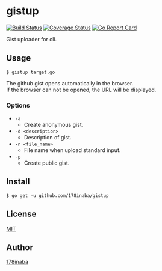 # gistup

[![Build Status](https://travis-ci.org/178inaba/gistup.svg?branch=master)](https://travis-ci.org/178inaba/gistup)
[![Coverage Status](https://coveralls.io/repos/github/178inaba/gistup/badge.svg?branch=master)](https://coveralls.io/github/178inaba/gistup?branch=master)
[![Go Report Card](https://goreportcard.com/badge/github.com/178inaba/gistup)](https://goreportcard.com/report/github.com/178inaba/gistup)

Gist uploader for cli.

## Usage

```console
$ gistup target.go
```

The github gist opens automatically in the browser.  
If the browser can not be opened, the URL will be displayed.

### Options

* `-a`
  * Create anonymous gist.
* `-d <description>`
  * Description of gist.
* `-n <file_name>`
  * File name when upload standard input.
* `-p`
  * Create public gist.

## Install

```console
$ go get -u github.com/178inaba/gistup
```

## License

[MIT](LICENSE)

## Author

[178inaba](https://github.com/178inaba)
